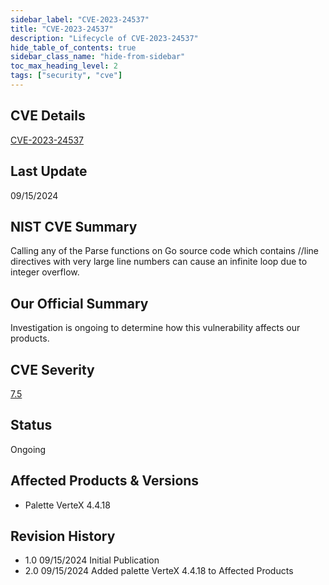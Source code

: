 ```yaml
---
sidebar_label: "CVE-2023-24537"
title: "CVE-2023-24537"
description: "Lifecycle of CVE-2023-24537"
hide_table_of_contents: true
sidebar_class_name: "hide-from-sidebar"
toc_max_heading_level: 2
tags: ["security", "cve"]
---
```


## CVE Details

[CVE-2023-24537](https://nvd.nist.gov/vuln/detail/CVE-2023-24537)

## Last Update

09/15/2024

## NIST CVE Summary

Calling any of the Parse functions on Go source code which contains //line directives with very large line numbers can
cause an infinite loop due to integer overflow.

## Our Official Summary

Investigation is ongoing to determine how this vulnerability affects our products.

## CVE Severity

[7.5](https://nvd.nist.gov/vuln/detail/CVE-2023-24537)

## Status

Ongoing

## Affected Products & Versions

- Palette VerteX 4.4.18

## Revision History

- 1.0 09/15/2024 Initial Publication
- 2.0 09/15/2024 Added palette VerteX 4.4.18 to Affected Products
